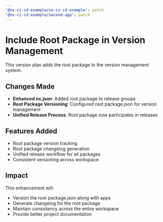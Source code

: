 ```yaml
---
'@nx-ci-cd-example/nx-ci-cd-example': patch
'@nx-ci-cd-example/second-app': patch
---
```


# Include Root Package in Version Management

This version plan adds the root package to the version management system.

## Changes Made

- **Enhanced nx.json**: Added root package to release groups
- **Root Package Versioning**: Configured root package.json for version management
- **Unified Release Process**: Root package now participates in releases

## Features Added

- Root package version tracking
- Root package changelog generation
- Unified release workflow for all packages
- Consistent versioning across workspace

## Impact

This enhancement will:

- Version the root package.json along with apps
- Generate changelog for the root package
- Maintain consistency across the entire workspace
- Provide better project documentation
